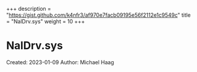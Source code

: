 +++
description = "https://gist.github.com/k4nfr3/af970e7facb09195e56f2112e1c9549c"
title = "NalDrv.sys"
weight = 10
+++

# NalDrv.sys

Created: 2023-01-09
Author: Michael Haag


